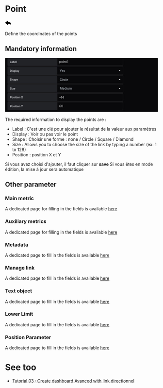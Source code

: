# Point

[![](../../screenshots/other/Go-back.png)](coordinates.md)

Define the coordinates of the points

## Mandatory information

![saisie point](../../screenshots/editor/coordinates/screen-point/obligatoire.jpg)

The required information to display the points are :

- Label : C'est une clé pour ajouter le résultat de la valeur aux paramètres
- Display : Voir ou pas voir le point
- Shape : Choisir une forme : none / Circle / Square / Diamond
- Size : Allows you to choose the size of the link by typing a number (ex: 1 to 128)
- Position : position X et Y

Si vous avez choisi d'ajouter, il faut cliquer sur **save** Si vous êtes en mode édition, la mise à jour sera automatique

## Other parameter

### Main metric

A dedicated page for filling in the fields is available [here](coordinates-main-metric.md)

### Auxiliary metrics

A dedicated page for filling in the fields is available [here](coordinates-auxiliary-metric.md)

### Metadata

A dedicated page to fill in the fields is available [here](coordinates-metada.md)

### Manage link

A dedicated page to fill in the fields is available [here](coordinates-manage-link.md)

### Text object

A dedicated page to fill in the fields is available [here](coordinates-object-text.md)

### Lower Limit

A dedicated page to fill in the fields is available [here](coordinates-lower-limit.md)

### Position Parameter

A dedicated page to fill in the fields is available [here](coordinates-position-parameter.md)


# See too

- [Tutorial 03 : Create dashboard Avanced with link directionnel](../demo/tutorial03.md)
